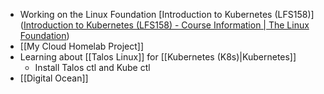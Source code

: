 - Working on the Linux Foundation [Introduction to Kubernetes (LFS158)]([Introduction to Kubernetes (LFS158) - Course Information | The Linux Foundation](https://trainingportal.linuxfoundation.org/learn/course/introduction-to-kubernetes/course-introduction-1/course-information?courseId=4c5857f5-522e-4881-a563-685f211dded4)) 
- [[My Cloud Homelab Project]] 
- Learning about [[Talos Linux]] for [[Kubernetes (K8s)|Kubernetes]]
	- Install Talos ctl and Kube ctl
- [[Digital Ocean]] 